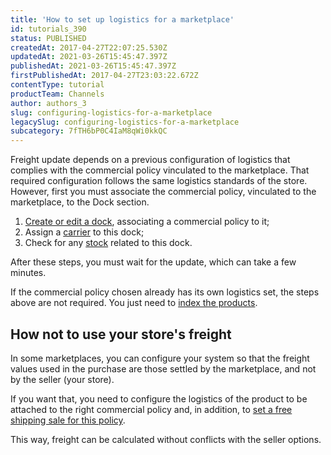 ```yaml
---
title: 'How to set up logistics for a marketplace'
id: tutorials_390
status: PUBLISHED
createdAt: 2017-04-27T22:07:25.530Z
updatedAt: 2021-03-26T15:45:47.397Z
publishedAt: 2021-03-26T15:45:47.397Z
firstPublishedAt: 2017-04-27T23:03:22.672Z
contentType: tutorial
productTeam: Channels
author: authors_3
slug: configuring-logistics-for-a-marketplace
legacySlug: configuring-logistics-for-a-marketplace
subcategory: 7fTH6bP0C4IaM8qWi0kkQC
---
```


Freight update depends on a previous configuration of logistics that complies with the commercial policy vinculated to the marketplace.
That required configuration follows the same logistics standards of the store. However, first you must associate the commercial policy, vinculated to the marketplace, to the Dock section.

1. [Create or edit a dock](/en/tutorial/how-to-register-a-dock), associating a commercial policy to it;
2. Assign a [carrier](/en/tutorial/registering-a-carrier) to this dock;
3. Check for any [stock](/en/tutorial/registering-a-stock) related to this dock.

After these steps, you must wait for the update, which can take a few minutes.

If the commercial policy chosen already has its own logistics set, the steps above are not required. You just need to [index the products](/en/tutorial/sending-products-to-the-marketplace).

## How not to use your store's freight

In some marketplaces, you can configure your system so that the freight values used in the purchase are those settled by the marketplace, and not by the seller (your store).

If you want that, you need to configure the logistics of the product to be attached to the right commercial policy and, in addition, to [set a free shipping sale for this policy](/en/tutorial/configuring-a-promotion-for-a-marketplace).

This way, freight can be calculated without conflicts with the seller options.

